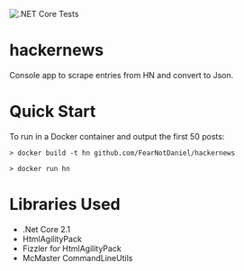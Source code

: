 ![.NET Core Tests](https://github.com/FearNotDaniel/hackernews/workflows/.NET%20Core%20Tests/badge.svg?event=push)

# hackernews
Console app to scrape entries from HN and convert to Json.

# Quick Start

To run in a Docker container and output the first 50 posts:

`> docker build -t hn github.com/FearNotDaniel/hackernews`

`> docker run hn`

# Libraries Used

* .Net Core 2.1
* HtmlAgilityPack
* Fizzler for HtmlAgilityPack
* McMaster CommandLineUtils
